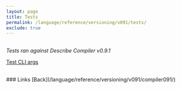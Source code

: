 ```yaml
---
layout: page
title: Tests
permalink: /language/reference/versioning/v091/tests/
exclude: true
---
```

<br>_Tests ran against Describe Compiler v0.9.1_

[Test CLI args](/language/reference/versioning/v091/tests/test-1/)<br>

<br>
### Links
[Back](/language/reference/versioning/v091/compiler091/)
